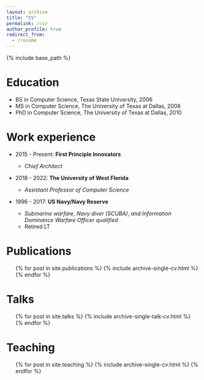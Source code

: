 ```yaml
---
layout: archive
title: "CV"
permalink: /cv/
author_profile: true
redirect_from:
  - /resume
---
```


{% include base_path %}

Education
======
* BS in Computer Science, Texas State University, 2006
* MS in Computer Science, The University of Texas at Dallas, 2008
* PhD in Computer Science, The University of Texas at Dallas, 2010

Work experience
======
- 2015 - Present: **First Principle Innovators**
  - _Chief Architect_

- 2018 - 2022: **The University of West Florida**
  - _Assistant Professor of Computer Science_

- 1996 - 2017: **US Navy/Navy Reserve**
	- _Submarine warfare, Navy diver (SCUBA), and Information Dominance Warfare Officer qualified_
	- Retired LT

Publications
======
  <ul>{% for post in site.publications %}
    {% include archive-single-cv.html %}
  {% endfor %}</ul>

Talks
======
  <ul>{% for post in site.talks %}
    {% include archive-single-talk-cv.html %}
  {% endfor %}</ul>

Teaching
======
  <ul>{% for post in site.teaching %}
    {% include archive-single-cv.html %}
  {% endfor %}</ul>
